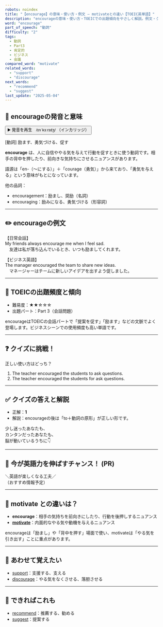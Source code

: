 ```yaml
---
robots: noindex
title: "【encourage】の意味・使い方・例文 ― motivateとの違い【TOEIC英単語】"
description: "encourageの意味・使い方・TOEICでの出題傾向をやさしく解説。例文・クイズ付きでmotivateとの違いもわかりやすく学べます。"
word: "encourage"
part_of_speech: "動詞"
difficulty: "2"
tags:
  - 動詞
  - Part3
  - 肯定的
  - ビジネス
  - 会議
compared_word: "motivate"
related_words:
  - "support"
  - "discourage"
next_words:
  - "recommend"
  - "suggest"
last_update: "2025-05-04"
---
```


## 🔰 encourageの発音と意味

<button class="play-audio" onclick="playTTS('encourage')">
  <span class="play-audio-main">
    ▶️ 発音を再生　/ɪnˈkɜːrɪdʒ/
  </span>
  <span class="play-audio-sub">
    （インカリッジ）
  </span>
</button>

[動詞] 励ます、勇気づける、促す

**encourage** は、人に自信ややる気を与えて行動を促すときに使う動詞です。相手の背中を押したり、前向きな気持ちにさせるニュアンスがあります。

語源は「en-（～にする）」＋「courage（勇気）」から来ており、「勇気を与える」という意味がもとになっています。

他の品詞：  
- encouragement：励まし、奨励（名詞）
- encouraging：励みになる、勇気づける（形容詞）

---

## ✏️ encourageの例文

【日常会話】  
My friends always encourage me when I feel sad.  
　友達は私が落ち込んでいるとき、いつも励ましてくれます。

【ビジネス英語】  
The manager encouraged the team to share new ideas.  
　マネージャーはチームに新しいアイデアを出すよう促しました。

---

## 🎯 TOEICの出題頻度と傾向

- 難易度：★★☆☆☆
- 出題パート：Part 3（会話問題）

encourageはTOEICの会話パートで「提案を促す」「励ます」などの文脈でよく登場します。ビジネスシーンでの使用頻度も高い単語です。

---

## ❓ クイズに挑戦！

正しい使い方はどっち？

1. The teacher encouraged the students to ask questions.  
2. The teacher encouraged the students for ask questions.

---

## ✅ クイズの答えと解説

- 正解：**1**
- 解説：encourageの後は「to＋動詞の原形」が正しい形です。

少し迷ったあなたも、  
カンタンだったあなたも、  
脳が動いているうちに👇️

---

## 🚀 今が英語力を伸ばすチャンス！ (PR)

<div class="info-center">
＼英語が楽しくなる工夫／<br>  
（おすすめ情報予定）
</div>

---

## 🤔  motivate との違いは？

- **encourage**：相手の気持ちを前向きにしたり、行動を後押しするニュアンス
- **[motivate](/word/motivate)**：内面的なやる気や動機を与えるニュアンス

encourageは「励まし」や「背中を押す」場面で使い、motivateは「やる気を引き出す」ことに重点があります。

---

## 🧩 あわせて覚えたい

- [support](/word/support)：支援する、支える
- [discourage](/word/discourage)：やる気をなくさせる、落胆させる

---

## 📖 できればこれも

- [recommend](/word/recommend)：推薦する、勧める
- [suggest](/word/suggest)：提案する

<!-- cvid: aid42_bid25 -->
